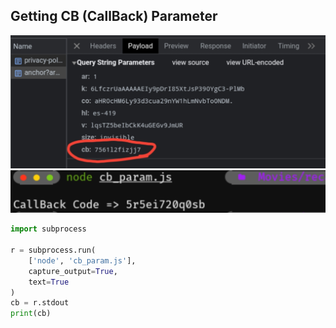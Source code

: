 ## Getting CB (CallBack) Parameter
![cb](https://github.com/LOBYXLYX/reCaptcha-Reversing/blob/main/20241023_000443.jpg)
![cbget](https://github.com/LOBYXLYX/reCaptcha-Reversing/blob/main/20241023_001438.jpg)

```python
import subprocess

r = subprocess.run(
    ['node', 'cb_param.js'],
    capture_output=True,
    text=True
)
cb = r.stdout
print(cb)
```
